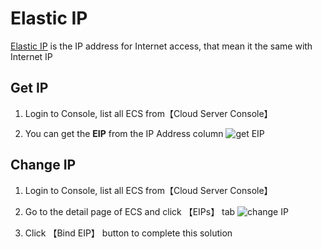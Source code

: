 # Elastic IP

[Elastic IP](https://support.huaweicloud.com/en-us/productdesc-eip/overview_0001.html) is the IP address for Internet access, that mean it the same with Internet IP

## Get IP

1. Login to Console, list all ECS from【Cloud Server Console】

2. You can get the **EIP** from the IP Address column
   ![get EIP](https://libs.websoft9.com/Websoft9/DocsPicture/en/huaweicloud/hwcloud-getpublicip-websoft9.png)

## Change IP

1. Login to Console, list all ECS from【Cloud Server Console】

2. Go to the detail page of ECS and click 【EIPs】 tab
   ![change IP](https://libs.websoft9.com/Websoft9/DocsPicture/en/huaweicloud/huaweicloud-bindeip-websoft9.png)

3. Click 【Bind EIP】 button to complete this solution